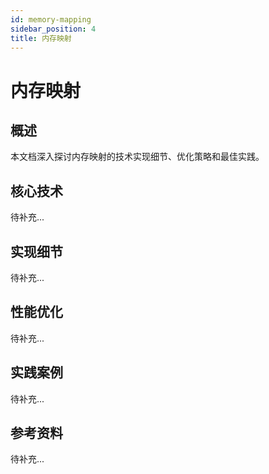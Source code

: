 ```yaml
---
id: memory-mapping
sidebar_position: 4
title: 内存映射
---
```


# 内存映射

## 概述

本文档深入探讨内存映射的技术实现细节、优化策略和最佳实践。

## 核心技术

待补充...

## 实现细节

待补充...

## 性能优化

待补充...

## 实践案例

待补充...

## 参考资料

待补充...
